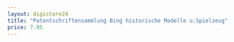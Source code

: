 ```yaml
---
layout: digistore24
title: "Patentschriftensammlung Bing historische Modelle u.Spielzeug"
price: 7.95
---
```

